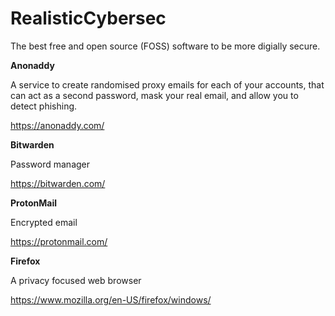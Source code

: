 # RealisticCybersec

The best free and open source (FOSS) software to be more digially secure.
<br >

**Anonaddy**

A service to create randomised proxy emails for each of your accounts, that can act as a second password, mask your real email, and allow you to detect phishing.

https://anonaddy.com/

**Bitwarden**

Password manager

https://bitwarden.com/


**ProtonMail**

Encrypted email

https://protonmail.com/

**Firefox**

A privacy focused web browser

https://www.mozilla.org/en-US/firefox/windows/
